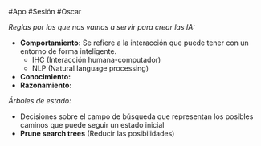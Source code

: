 #Apo #Sesión #Oscar 

*Reglas por las que nos vamos a servir para crear las IA:*
- **Comportamiento:** Se refiere a la interacción que puede tener con un entorno de forma inteligente.
	- IHC (Interacción humana-computador)
	- NLP (Natural language processing)
- **Conocimiento:** 
- **Razonamiento:**

*Árboles de estado:*
- Decisiones sobre el campo de búsqueda que representan los posibles caminos que puede seguir un estado inicial
- **Prune search trees** (Reducir las posibilidades)

